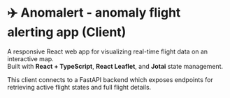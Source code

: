 # ✈️ Anomalert - anomaly flight alerting app (Client)

A responsive React web app for visualizing real-time flight data on an interactive map.  
Built with **React + TypeScript**, **React Leaflet**, and **Jotai** state management.

This client connects to a FastAPI backend which exposes endpoints for retrieving active flight states and full flight details.
